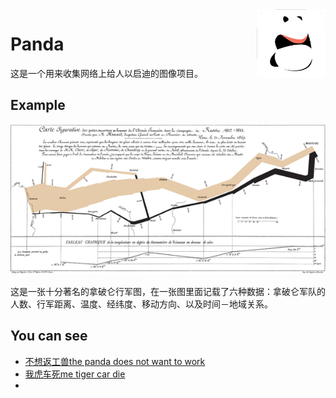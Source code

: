 <img src="icon/panda.png" align="right" height="110"/>

# Panda

这是一个用来收集网络上给人以启迪的图像项目。

## Example

![famous map](main.png)

这是一张十分著名的拿破仑行军图，在一张图里面记载了六种数据：拿破仑军队的人数、行军距离、温度、经纬度、移动方向、以及时间－地域关系。

## You can see

* [不想返工兽the panda does not want to work](/the_work_panda_story)
* [我虎车死me tiger car die](/the_cat_open_the_car)
*
